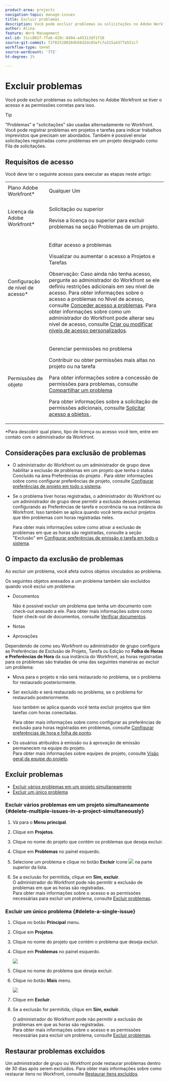 ```yaml
---
product-area: projects
navigation-topic: manage-issues
title: Excluir problemas
description: Você pode excluir problemas ou solicitações no Adobe Workfront se tiver o acesso e as permissões corretas para isso.
author: Alina
feature: Work Management
exl-id: 31cc802f-7fa6-420c-8494-a45313df1f10
source-git-commit: f2f825280204b56d2dc85efc7a315a4377e551c7
workflow-type: tm+mt
source-wordcount: '772'
ht-degree: 1%

---
```


# Excluir problemas

Você pode excluir problemas ou solicitações no Adobe Workfront se tiver o acesso e as permissões corretas para isso.

>[!TIP]
>
>&quot;Problemas&quot; e &quot;solicitações&quot; são usadas alternadamente no Workfront. Você pode registrar problemas em projetos e tarefas para indicar trabalhos imprevistos que precisam ser abordados. Também é possível enviar solicitações registradas como problemas em um projeto designado como Fila de solicitações.

## Requisitos de acesso

Você deve ter o seguinte acesso para executar as etapas neste artigo:

<table style="table-layout:auto"> 
 <col> 
 <col> 
 <tbody> 
  <tr> 
   <td role="rowheader">Plano Adobe Workfront*</td> 
   <td> <p>Qualquer Um</p> </td> 
  </tr> 
  <tr> 
   <td role="rowheader">Licença da Adobe Workfront*</td> 
   <td> <p>Solicitação ou superior</p> <p>Revise a licença ou superior para excluir problemas na seção Problemas de um projeto.</p> </td> 
  </tr> 
  <tr> 
   <td role="rowheader">Configuração de nível de acesso*</td> 
   <td> <p>Editar acesso a problemas</p> <p>Visualizar ou aumentar o acesso a Projetos e Tarefas</p> <p>Observação: Caso ainda não tenha acesso, pergunte ao administrador do Workfront se ele definiu restrições adicionais em seu nível de acesso. Para obter informações sobre o acesso a problemas no Nível de acesso, consulte <a href="../../../administration-and-setup/add-users/configure-and-grant-access/grant-access-issues.md" class="MCXref xref">Conceder acesso a problemas</a>. Para obter informações sobre como um administrador do Workfront pode alterar seu nível de acesso, consulte <a href="../../../administration-and-setup/add-users/configure-and-grant-access/create-modify-access-levels.md" class="MCXref xref">Criar ou modificar níveis de acesso personalizados</a>. </p> </td> 
  </tr> 
  <tr> 
   <td role="rowheader">Permissões de objeto</td> 
   <td> <p>Gerenciar permissões no problema</p> <p>Contribuir ou obter permissões mais altas no projeto ou na tarefa</p> <p> Para obter informações sobre a concessão de permissões para problemas, consulte <a href="../../../workfront-basics/grant-and-request-access-to-objects/share-an-issue.md" class="MCXref xref">Compartilhar um problema </a></p> <p>Para obter informações sobre a solicitação de permissões adicionais, consulte <a href="../../../workfront-basics/grant-and-request-access-to-objects/request-access.md" class="MCXref xref">Solicitar acesso a objetos </a>.</p> </td> 
  </tr> 
 </tbody> 
</table>

&#42;Para descobrir qual plano, tipo de licença ou acesso você tem, entre em contato com o administrador da Workfront.

## Considerações para exclusão de problemas

* O administrador do Workfront ou um administrador de grupo deve habilitar a exclusão de problemas em um projeto que tenha o status Concluído na área Preferências do projeto . Para obter informações sobre como configurar preferências de projeto, consulte [Configurar preferências de projeto em todo o sistema](../../../administration-and-setup/set-up-workfront/configure-system-defaults/set-project-preferences.md).

* Se o problema tiver horas registradas, o administrador do Workfront ou um administrador de grupo deve permitir a exclusão desses problemas configurando as Preferências de tarefa e ocorrência na sua instância do Workfront. Isso também se aplica quando você tenta excluir projetos que têm problemas com horas registradas neles.

   <!--
  <MadCap:conditionalText data-mc-conditions="QuicksilverOrClassic.Draft mode">
  <span data-mc-conditions="QuicksilverOrClassic.Quicksilver">(this is not possible in classic)</span>
  </MadCap:conditionalText>
  -->

   Para obter mais informações sobre como ativar a exclusão de problemas em que as horas são registradas, consulte a seção &quot;Exclusão&quot; em [Configurar preferências de emissão e tarefa em todo o sistema](../../../administration-and-setup/set-up-workfront/configure-system-defaults/set-task-issue-preferences.md).

## O impacto da exclusão de problemas

Ao excluir um problema, você afeta outros objetos vinculados ao problema.

Os seguintes objetos anexados a um problema também são excluídos quando você exclui um problema:

* Documentos

   Não é possível excluir um problema que tenha um documento com check-out anexado a ele. Para obter mais informações sobre como fazer check-out de documentos, consulte [Verificar documentos](../../../documents/managing-documents/check-out-documents.md).

* Notas
* Aprovações

Dependendo de como seu Workfront ou administrador de grupo configura as Preferências de Exclusão de Projeto, Tarefa ou Edição no **Folha de Horas e Preferências de Hora** da sua instância do Workfront, as horas registradas para os problemas são tratadas de uma das seguintes maneiras ao excluir um problema:

* Mova para o projeto e não será restaurado no problema, se o problema for restaurado posteriormente.
* Ser excluído e será restaurado no problema, se o problema for restaurado posteriormente.

   Isso também se aplica quando você tenta excluir projetos que têm tarefas com horas conectadas.

   <!--
  <MadCap:conditionalText data-mc-conditions="QuicksilverOrClassic.Draft mode">
  <span data-mc-conditions="QuicksilverOrClassic.Quicksilver">(this is not possible in classic)</span>
  </MadCap:conditionalText>
  -->

   Para obter mais informações sobre como configurar as preferências de exclusão para horas registradas em problemas, consulte [Configurar preferências de hora e folha de ponto](../../../administration-and-setup/set-up-workfront/configure-timesheets-schedules/timesheet-and-hour-preferences.md).

* Os usuários atribuídos à emissão ou à aprovação de emissão permanecem na equipe do projeto.\
   Para obter mais informações sobre equipes de projeto, consulte [Visão geral da equipe do projeto](../../../manage-work/projects/planning-a-project/project-team-overview.md).

## Excluir problemas

* [Excluir vários problemas em um projeto simultaneamente](#delete-multiple-issues-in-a-project-simultaneously)
* [Excluir um único problema](#delete-a-single-issue)

### Excluir vários problemas em um projeto simultaneamente  {#delete-multiple-issues-in-a-project-simultaneously}

1. Vá para o **Menu principal**.
1. Clique em **Projetos**.
1. Clique no nome do projeto que contém os problemas que deseja excluir.
1. Clique em **Problemas** no painel esquerdo.
1. Selecione um problema e clique no botão **Excluir** ícone ![](assets/delete.png) na parte superior da lista.

1. Se a exclusão for permitida, clique em **Sim, excluir**.\
   O administrador do Workfront pode não permitir a exclusão de problemas em que as horas são registradas.\
   Para obter mais informações sobre o acesso e as permissões necessárias para excluir um problema, consulte [Excluir problemas](#access-and-permissions-needed).

### Excluir um único problema {#delete-a-single-issue}

1. Clique no botão **Principal** menu.
1. Clique em **Projetos**.
1. Clique no nome do projeto que contém o problema que deseja excluir.
1. Clique em **Problemas** no painel esquerdo.

   ![](assets/qs-issues-icon-highlighted-on-project-350x278.png)

1. Clique no nome do problema que deseja excluir.
1. Clique no botão **Mais** menu.

   ![](assets/qs-issue-more-menu-highlighted-350x469.png)

1. Clique em **Excluir**.
1. Se a exclusão for permitida, clique em **Sim, excluir**.

   O administrador do Workfront pode não permitir a exclusão de problemas em que as horas são registradas.\
   Para obter mais informações sobre o acesso e as permissões necessárias para excluir um problema, consulte [Excluir problemas](#access-and-permissions-needed).

## Restaurar problemas excluídos

Um administrador de grupo ou Workfront pode restaurar problemas dentro de 30 dias após serem excluídos. Para obter mais informações sobre como restaurar itens no Workfront, consulte [Restaurar itens excluídos](../../../administration-and-setup/manage-workfront/manage-deleted-items/restore-deleted-items.md).
